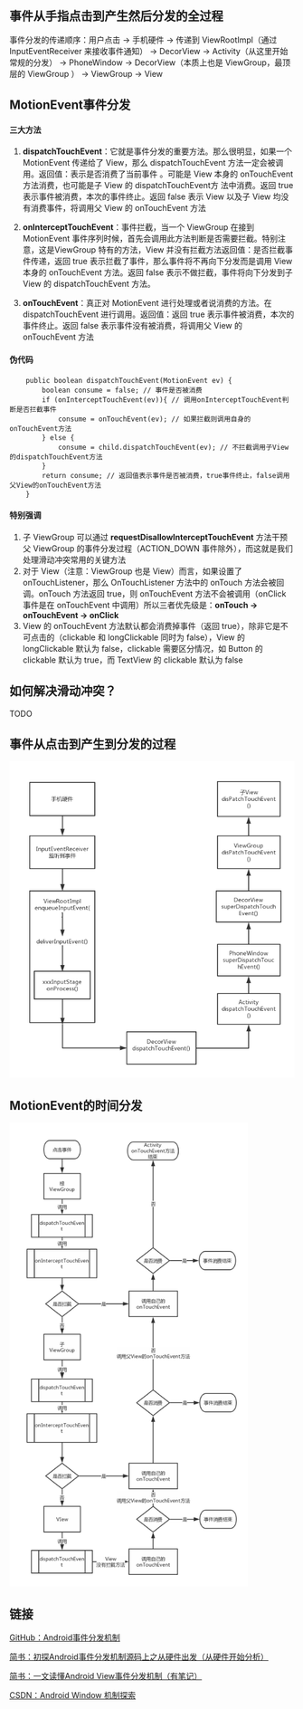 ## 事件从手指点击到产生然后分发的全过程

事件分发的传递顺序：用户点击 -> 手机硬件 -> 传递到 ViewRootImpl（通过 InputEventReceiver 来接收事件通知） -> DecorView -> Activity（从这里开始常规的分发） -> PhoneWindow -> DecorView（本质上也是 ViewGroup，最顶层的 ViewGroup ） -> ViewGroup -> View

## MotionEvent事件分发

#### 三大方法

1. **dispatchTouchEvent**：它就是事件分发的重要方法。那么很明显，如果一个 MotionEvent 传递给了 View，那么 dispatchTouchEvent 方法一定会被调用。返回值：表示是否消费了当前事件 。可能是 View 本身的 onTouchEvent 方法消费，也可能是子 View 的 dispatchTouchEvent方 法中消费。返回 true 表示事件被消费，本次的事件终止。返回 false 表示 View 以及子 View 均没有消费事件，将调用父 View 的 onTouchEvent 方法

2. **onInterceptTouchEvent**：事件拦截，当一个 ViewGroup 在接到 MotionEvent 事件序列时候，首先会调用此方法判断是否需要拦截。特别注意，这是ViewGroup 特有的方法，View 并没有拦截方法返回值：是否拦截事件传递，返回 true 表示拦截了事件，那么事件将不再向下分发而是调用 View 本身的 onTouchEvent 方法。返回 false 表示不做拦截，事件将向下分发到子 View 的 dispatchTouchEvent 方法。

3. **onTouchEvent**：真正对 MotionEvent 进行处理或者说消费的方法。在 dispatchTouchEvent 进行调用。返回值：返回 true 表示事件被消费，本次的事件终止。返回 false 表示事件没有被消费，将调用父 View 的 onTouchEvent 方法

#### 伪代码

```
    public boolean dispatchTouchEvent(MotionEvent ev) {
        boolean consume = false; // 事件是否被消费
        if (onInterceptTouchEvent(ev)){ // 调用onInterceptTouchEvent判断是否拦截事件
            consume = onTouchEvent(ev); // 如果拦截则调用自身的onTouchEvent方法
        } else {
            consume = child.dispatchTouchEvent(ev); // 不拦截调用子View的dispatchTouchEvent方法
        }
        return consume; // 返回值表示事件是否被消费，true事件终止，false调用父View的onTouchEvent方法
    }
```
#### 特别强调

1. 子 ViewGroup 可以通过 **requestDisallowInterceptTouchEvent** 方法干预父 ViewGroup 的事件分发过程（ACTION_DOWN 事件除外），而这就是我们处理滑动冲突常用的关键方法
2. 对于 View（注意：ViewGroup 也是 View）而言，如果设置了 onTouchListener，那么 OnTouchListener 方法中的 onTouch 方法会被回调。onTouch 方法返回 true，则 onTouchEvent 方法不会被调用（onClick 事件是在 onTouchEvent 中调用）所以三者优先级是：**onTouch -> onTouchEvent -> onClick**
3. View 的 onTouchEvent 方法默认都会消费掉事件（返回 true），除非它是不可点击的（clickable 和 longClickable 同时为 false），View 的 longClickable 默认为 false，clickable 需要区分情况，如 Button 的 clickable 默认为 true，而 TextView 的 clickable 默认为 false

## 如何解决滑动冲突？

TODO

## 事件从点击到产生到分发的过程
<img src="../assets/事件从点击到产生到分发的过程.png" style="zoom:80%;" />

## MotionEvent的时间分发

<img src="../assets/MotionEvent的时间分发.png" style="zoom:80%;" />

## 链接
[GitHub：Android事件分发机制](https://github.com/LRH1993/android_interview/blob/master/android/basis/Event-Dispatch.md)


[简书：初探Android事件分发机制源码上之从硬件出发（从硬件开始分析）](https://www.jianshu.com/p/59615d0c9e7d)


[简书：一文读懂Android View事件分发机制（有笔记）](https://www.jianshu.com/p/238d1b753e64)


[CSDN：Android Window 机制探索](https://blog.csdn.net/qian520ao/article/details/78555397#window%E7%9A%84%E6%A6%82%E5%BF%B5)